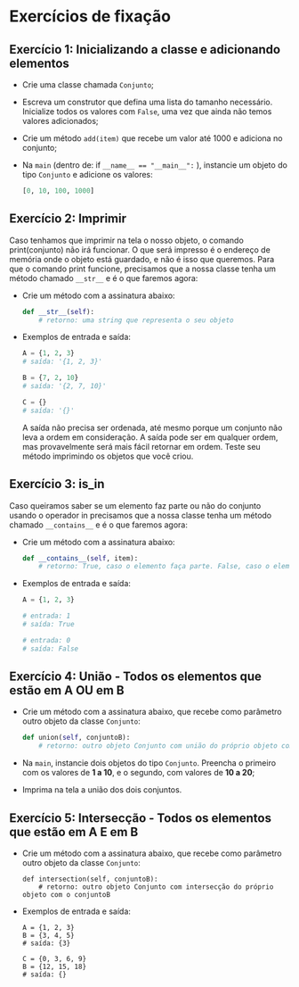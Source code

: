 # Exercícios de fixação

## Exercício 1: Inicializando a classe e adicionando elementos

- Crie uma classe chamada `Conjunto`;
- Escreva um construtor que defina uma lista do tamanho necessário. Inicialize todos os valores com `False`, uma vez que ainda não temos valores adicionados;
- Crie um método `add(item)` que recebe um valor até 1000 e adiciona no conjunto;
- Na `main` (dentro de: if `__name__ == "__main__":` ), instancie um objeto do tipo `Conjunto` e adicione os valores:

  ```py
  [0, 10, 100, 1000]
  ```

## Exercício 2: Imprimir

Caso tenhamos que imprimir na tela o nosso objeto, o comando print(conjunto) não irá funcionar. O que será impresso é o endereço de memória onde o objeto está guardado, e não é isso que queremos. Para que o comando print funcione, precisamos que a nossa classe tenha um método chamado `__str__` e é o que faremos agora:

- Crie um método com a assinatura abaixo:

  ```py
  def __str__(self):
      # retorno: uma string que representa o seu objeto
  ```

- Exemplos de entrada e saída:

  ```py
  A = {1, 2, 3}
  # saída: '{1, 2, 3}'

  B = {7, 2, 10}
  # saída: '{2, 7, 10}'

  C = {}
  # saída: '{}'
  ```

  A saída não precisa ser ordenada, até mesmo porque um conjunto não leva a ordem em consideração. A saída pode ser em qualquer ordem, mas provavelmente será mais fácil retornar em ordem. Teste seu método imprimindo os objetos que você criou.

## Exercício 3: is_in

Caso queiramos saber se um elemento faz parte ou não do conjunto usando o operador in precisamos que a nossa classe tenha um método chamado `__contains__` e é o que faremos agora:

- Crie um método com a assinatura abaixo:

  ```py
  def __contains__(self, item):
      # retorno: True, caso o elemento faça parte. False, caso o elemento não faça parte.
  ```

- Exemplos de entrada e saída:

  ```py
  A = {1, 2, 3}

  # entrada: 1
  # saída: True

  # entrada: 0
  # saída: False
  ```

## Exercício 4: União - Todos os elementos que estão em A OU em B

- Crie um método com a assinatura abaixo, que recebe como parâmetro outro objeto da classe `Conjunto`:

  ```py
  def union(self, conjuntoB):
      # retorno: outro objeto Conjunto com união do próprio objeto com o conjuntoB
  ```

- Na `main`, instancie dois objetos do tipo `Conjunto`. Preencha o primeiro com os valores de **1 a 10**, e o segundo, com valores de **10 a 20**;
- Imprima na tela a união dos dois conjuntos.

## Exercício 5: Intersecção - Todos os elementos que estão em A E em B

- Crie um método com a assinatura abaixo, que recebe como parâmetro outro objeto da classe `Conjunto`:

  ```
  def intersection(self, conjuntoB):
      # retorno: outro objeto Conjunto com intersecção do próprio objeto com o conjuntoB
  ```

- Exemplos de entrada e saída:

  ```
  A = {1, 2, 3}
  B = {3, 4, 5}
  # saída: {3}

  C = {0, 3, 6, 9}
  B = {12, 15, 18}
  # saída: {}
  ```
